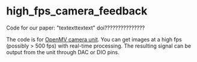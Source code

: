 # high_fps_camera_feedback
Code for our paper: "textexttextext" doi???????????????

The code is for [OpenMV camera unit](https://openmv.io/). You can get images at a high fps (possibly > 500 fps) with real-time processing. The resulting signal can be output from the unit through DAC or DIO pins.
